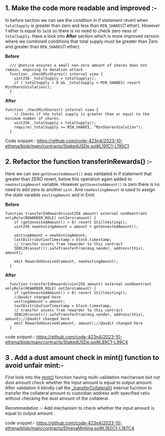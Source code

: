 
## 1. Make the code more readable and improved :-

In before section we can see the condition in if statement revert when `totalSupply` is greater than zero and less than `MIN_SHARES`(1 ether). However 1 ether is equal to `1e18` so there is no need to check zero ness of `totalSupply`. Have a look into **After** section which is more improved version where we combined conditions that total supply must be greater than Zero and greater than `MIN_SHARES`(1 ether).

**Before**
```solidity
  /// @notice ensures a small non-zero amount of shares does not remain, exposing to donation attack
  function _checkMinShares() internal view {
    uint256 _totalSupply = totalSupply();
    if (_totalSupply > 0 && _totalSupply < MIN_SHARES) revert MinSharesViolation();
  }
```

**After**
```solidity
function _checkMinShares() internal view {
    // Checks if the total supply is greater than or equal to the minimum number of shares.
    uint256 _totalSupply = totalSupply();
    require(_totalSupply >= MIN_SHARES, "MinSharesViolation");
  }
```
Code snippet:-
https://github.com/code-423n4/2023-10-ethena/blob/main/contracts/StakedUSDe.sol#L191C1-L195C1


## 2. Refactor the function transferInRewards() :-
Here we can see `getUnvestedAmount()` was validated in if statement that greater than ZERO revert, below this operation again added to `newVestingAmount` variable. However `getUnvestedAmount()` is zero there is no need to add zero to another `uint`. And `newVestingAmount` is used to assign the state varaible `vestingAmount` and in Emit.

**Before**
```solidity
function transferInRewards(uint256 amount) external nonReentrant onlyRole(REWARDER_ROLE) notZero(amount) {
    if (getUnvestedAmount() > 0) revert StillVesting();
    uint256 newVestingAmount = amount + getUnvestedAmount();

    vestingAmount = newVestingAmount;
    lastDistributionTimestamp = block.timestamp;
    // transfer assets from rewarder to this contract
    IERC20(asset()).safeTransferFrom(msg.sender, address(this), amount);

    emit RewardsReceived(amount, newVestingAmount);
  }
```


**After**
```solidity
  function transferInRewards(uint256 amount) external nonReentrant onlyRole(REWARDER_ROLE) notZero(amount) {
    if (getUnvestedAmount() > 0) revert StillVesting();
    //@audit changed here
    vestingAmount = amount;
    lastDistributionTimestamp = block.timestamp;
    // transfer assets from rewarder to this contract
    IERC20(asset()).safeTransferFrom(msg.sender, address(this), amount);//@audit changed here
    emit RewardsReceived(amount, amount);//@audit changed here
  }
```

code snippet:-
https://github.com/code-423n4/2023-10-ethena/blob/main/contracts/StakedUSDe.sol#L89C1-L99C4

## 3 . Add a dust amount check in mint() function to avoid unfair mint:-
First look into the [mint()](https://github.com/code-423n4/2023-10-ethena/blob/main/contracts/EthenaMinting.sol#L162) function having multi-validation mechanism but not dust amount check whether the input amount is equal to output amount. After validation it blindly call the [ _transferCollateral()](https://github.com/code-423n4/2023-10-ethena/blob/main/contracts/EthenaMinting.sol#L175C4-L175C25) internal fucntion to transfer the collateral amount to custodian address with specified ratio without checking the dust amount of the collateral.

Recommedation :-
Add mechanism to check whether the input amount is equal to output amount .

code snippet:-
https://github.com/code-423n4/2023-10-ethena/blob/main/contracts/EthenaMinting.sol#L162C1-L187C4
